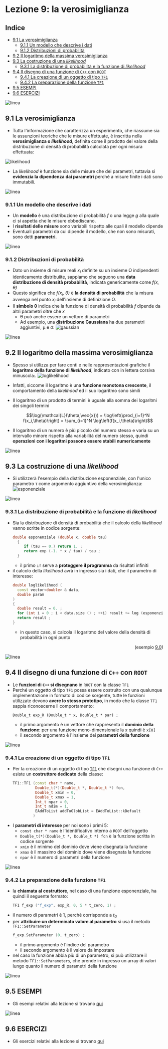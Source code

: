 # Lezione 9: la verosimiglianza

## Indice

  * [9.1 La verosimiglianza](#la-verosimiglianza)
    * [9.1.1 Un modello che descrive i dati](#un-modello-che-descrive-i-dati)
    * [9.1.2 Distribuzioni di probabilità](#distribuzioni-di-probabilità)
  * [9.2 Il logaritmo della massima verosimiglianza](#il-logaritmo-della-massima-verosimiglianza)
  * [9.3 La costruzione di una *likelihood*](#la-costruzione-di-una-likelihood)
    * [9.3.1 La distribuzione di probabilità e la funzione di *likelihood*](#la-distribuzione-di-probabilità-e-la-funzione-di-likelihood)
  * [9.4 Il disegno di una funzione di ```C++``` con ```ROOT```](#il-disegno-di-una-funzione-di-c-con-root)
    * [9.4.1 La creazione di un oggetto di tipo ```TF1```](#la-creazione-di-un-oggetto-di-tipo-tf1)
    * [9.4.2 La preparazione della funzione ```TF1```](#la-preparazione-della-funzione-tf1)
  * [9.5 ESEMPI](#esempi)
  * [9.6 ESERCIZI](#esercizi)

![linea](../immagini/linea.png)

## 9.1 La verosimiglianza

  * Tutta l'informazione che caratterizza un esperimento,
    che riassume sia le assunzioni teoriche che le misure effettuate,
    è inscritta nella **verosimiglianza o *likelihood***,
    definita come
    il prodotto del valore della distribuzione di densità di probabilità
    calcolata per ogni misura effettuata:
<!--
    $$
    \mathcal{L} = \mathcal{L}(\theta;\vec{x}) = f(x_1,\theta)\times ... \times f(x_N,\theta) = \prod_{i=1}^N f(x_i,\theta)
    $$ -->
  ![likelihood](immagini/likelihood.png)
  * La *likelihood* è funzione sia delle misure che dei parametri,
    tuttavia si **evidenzia la dipendenza dai parametri** perché
    a misure finite i dati sono immutabili.

![linea](../immagini/linea.png)

### 9.1.1 Un modello che descrive i dati

  * Un **modello** è una distribuzione di probabilità *f*
    o una legge *g* alla quale ci si aspetta che le misure obbediscano.
  * I **risultati delle misure** sono variabili
    rispetto alle quali il modello dipende
  * Eventuali parametri da cui dipende il modello,
    che non sono misurati,
    sono detti **parametri**.

![linea](../immagini/linea.png)

### 9.1.2 Distribuzioni di probabilità

  * Dato un insieme di misure reali *x<sub>i</sub>* definite su un insieme &Omega;
    indipendenti identicamente distribuiite,
    sappiamo che seguono una **data distribuzione di densità probabilità**,
    indicata genericamente come *f(x, &theta;)*
  * Questo significa che *f(x<sub>i</sub>, &theta;)* è **la densità di probabilità**
    che la misura avvenga nel punto *x<sub>i</sub>* dell'insieme di definizione &Omega;.
  * Il **simbolo &theta;** indica che la funzione di densità di probabilità *f*
    dipende da altri parametri oltre che *x*
    * &theta; può anche essere un vettore di parametri
    * Ad esempio, una **distribuzione Gaussiana** ha due parametri aggiuntivi, &mu; e &sigma;:
![gaussian](immagini/gaussian.png)

![linea](../immagini/linea.png)

## 9.2 Il logaritmo della massima verosimiglianza

  * Spesso si utilizza per fare conti e nelle rappresentazioni grafiche
    il **logaritmo della funzione di *likelihood***,
    indicato con in lettera corsiva minuscola:.
![loglikelihood](immagini/loglikelihood.png)
  * Infatti, siccome il logaritmo è una **funzione monotona crescente**,
    il comportamento della *likelihood* ed il suo logaritmo sono simili
  * Il logaritmo di un prodotto di termini
    è uguale alla somma dei logaritmi dei singoli termini

    $$\log(\mathcal{L}(\theta;\vec{x})) = \log\left(\prod_{i=1}^N f(x_i,\theta)\right) = \sum_{i=1}^N \log\left(f(x_i,\theta)\right)$$

  * Il logaritmo di un numero è più piccolo del numero stesso
    e varia su un intervallo minore rispetto alla variabilità del numero stesso,
    quindi **operazioni con i logaritmi possono essere stabili numericamente**

![linea](../immagini/linea.png)

## 9.3 La costruzione di una *likelihood*

  * Si utilizzerà l'esempio della distribuzione esponenziale,
    con l'unico parametro &tau; come argomento aggiuntivo della verosimiglianza:
![esponenziale](immagini/esponenziale.png)

![linea](../immagini/linea.png)

### 9.3.1 La distribuzione di probabilità e la funzione di *likelihood*

  * Sia la distribuzione di densità di probabilità
    che il calcolo della *likelihood* vanno scritte in codice sorgente:
    ```cpp
    double esponenziale (double x, double tau)
      {
         if (tau == 0.) return 1. ;
         return exp (-1. * x / tau) / tau ;
      }
    ```
    * il primo ```if``` serve a **proteggere il programma** da risultati infiniti
  * il calcolo della *likelihood* avrà in ingresso
    sia i dati, che il parametro di interesse:
    ```cpp
    double loglikelihood (
      const vector<double> & data,
      double param
    )
    {
      double result = 0. ;
      for (int i = 0 ; i < data.size () ; ++i) result += log (esponenziale (data.at (i), param)) ;
      return result ;   
    }
    ```
    * in questo caso,
      si calcola il logaritmo del valore della densità di probabilità in ogni punto

      <div style="text-align: right"> (esempio <a href="ESEMPI.html#log-likelihood">9.0</a>) </div>

![linea](../immagini/linea.png)

## 9.4 Il disegno di una funzione di ```C++``` con ```ROOT```

  * Le **funzioni di ```C++``` si disegnano** in ```ROOT``` con la classe ```TF1```
  * Perché un oggetto di tipo ```TF1``` possa essere costruito con una qualunque
    implementazione in formato di codice sorgente,
    tutte le funzioni utilizzate devono **avere lo stesso prototipo**,
    in modo che la classe ```TF1``` sappia riconoscerne il comportamento:
    ```
    Double_t exp_R (Double_t * x, Double_t * par) ;
    ```
    * il primo argomento è un vettore che rappresenta il **dominio della funzione**:
      per una funzione mono-dimensionale la *x* quindi è ```x[0]```
    * il secondo argomento è l'insieme dei **parametri della funzione**  

![linea](../immagini/linea.png)

### 9.4.1 La creazione di un oggetto di tipo ```TF1```

  * Per la creazione di un oggetto di tipo [```TF1```](https://root.cern.ch/doc/master/classTF1.html) che disegni una funzione di ```C++```
    esiste un **costruttore dedicato** della classe:
    ```cpp
    TF1::TF1 (const char * name,
              Double_t(*)(Double_t *, Double_t *) fcn,
              Double_t xmin = 0,
              Double_t xmax = 1,
              Int_t npar = 0,
              Int_t ndim = 1,
              EAddToList addToGlobList = EAddToList::kDefault
             )
    ```
  * I **parametri di interesse** per noi sono i primi 5:
    * ```const char * name``` è l'identificativo interno a ```ROOT``` dell'oggetto
    * ```Double_t(*)(Double_t *, Double_t *) fcn``` è la funzione scritta in codice sorgente
    * ```xmin``` è il minimo del dominio dove viene disegnata la funzione
    * ```xmax``` è il massimo del dominio dove viene disegnata la funzione
    * ```npar``` è il numero di parametri della funzione

![linea](../immagini/linea.png)

### 9.4.2 La preparazione della funzione ```TF1```

  * la **chiamata al costruttore**,
    nel caso di una funzione esponenziale,
    ha quindi il seguente formato:
    ```cpp
    TF1 f_exp ("f_exp", exp_R, 0, 5 * t_zero, 1) ;
    ```
  * il numero di parametri è 1, perché corrisponde a *t<sub>0</sub>*
  * per **attribuire un determinato valore al parametro** si usa il metodo ```TF1::SetParameter```
    ```cpp
    f_exp.SetParameter (0, t_zero) ;
    ```
    * il primo argomento è l'indice del parametro
    * il secondo argomento è il valore da impostare
  * nel caso la funzione abbia più di un parametro,
    si può utilizzare il metodo ```TF1::SetParameters```,
    che prende in ingresso un array di valori lungo quanto il numero di parametri della funzione

![linea](../immagini/linea.png)

## 9.5 ESEMPI

  * Gli esempi relativi alla lezione si trovano [qui](ESEMPI.rst)

![linea](../immagini/linea.png)

## 9.6 ESERCIZI

  * Gli esercizi relativi alla lezione si trovano [qui](ESERCIZI.md)
